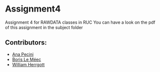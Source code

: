 # Assignment4

Assignment 4 for RAWDATA classes in RUC
You can have a look on the pdf of this assignment in the subject folder

<h2 class="display-5">Contributors:</h2>
  <p>
    <ul>
        <li>
            <a href="https://github.com/annapecini" title="annapecini">Ana Pecini</a>
        </li>
        <li>
            <a href="https://github.com/BorisLeMeec" title="BorisLeMeec">Boris Le Méec</a>
        </li>
        <li>
            <a href="https://github.com/WilliamHerrgott" title="WilliamHerrgott">William Herrgott</a>
        </li>
    </ul>
  </p>

